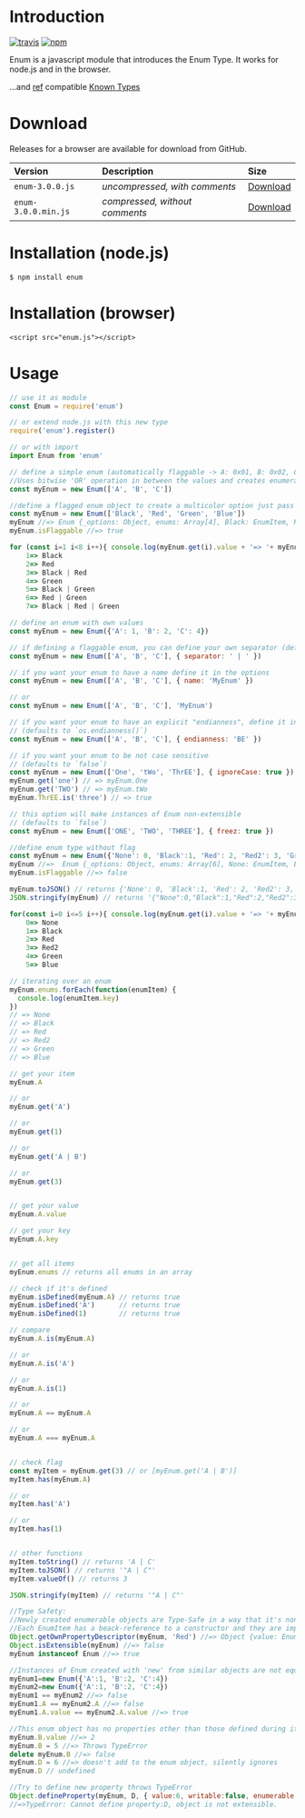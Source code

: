 # Introduction

[![travis](https://img.shields.io/travis/adrai/enum.svg)](https://travis-ci.org/adrai/enum) [![npm](https://img.shields.io/npm/v/enum.svg)](https://npmjs.org/package/enum)

Enum is a javascript module that introduces the Enum Type. It works for node.js and in the browser.

...and [ref](https://github.com/TooTallNate/ref) compatible [Known Types](https://github.com/TooTallNate/ref/wiki/Known-%22types%22)

# Download
Releases for a browser are available for download from GitHub.

| **Version** | **Description** | **Size** |
|:------------|:----------------|:---------|
| `enum-3.0.0.js` | *uncompressed, with comments* | [Download](https://raw.github.com/adrai/enum/master/dist/enum-3.0.0.js) |
| `enum-3.0.0.min.js` | *compressed, without comments* | [Download](https://raw.github.com/adrai/enum/master/dist/enum-3.0.0.min.js) |

# Installation (node.js)

    $ npm install enum

# Installation (browser)

    <script src="enum.js"></script>

# Usage

````js
// use it as module
const Enum = require('enum')

// or extend node.js with this new type
require('enum').register()

// or with import
import Enum from 'enum'

// define a simple enum (automatically flaggable -> A: 0x01, B: 0x02, C: 0x04)
//Uses bitwise 'OR' operation in between the values and creates enumerated constants. For example, if 'Read':1, 'Write':2, then ReadWrite= Read | Write = 1 | 2 = 3
const myEnum = new Enum(['A', 'B', 'C'])

//define a flagged enum object to create a multicolor option just pass an array
const myEnum = new Enum(['Black', 'Red', 'Green', 'Blue'])
myEnum //=> Enum {_options: Object, enums: Array[4], Black: EnumItem, Red: EnumItem, Green: EnumItem….....}
myEnum.isFlaggable //=> true

for (const i=1 i<8 i++){ console.log(myEnum.get(i).value + '=> '+ myEnum.get(i).key)}
    1=> Black
    2=> Red
    3=> Black | Red
    4=> Green
    5=> Black | Green
    6=> Red | Green
    7=> Black | Red | Green

// define an enum with own values
const myEnum = new Enum({'A': 1, 'B': 2, 'C': 4})

// if defining a flaggable enum, you can define your own separator (default is ' | ')
const myEnum = new Enum(['A', 'B', 'C'], { separator: ' | ' })

// if you want your enum to have a name define it in the options
const myEnum = new Enum(['A', 'B', 'C'], { name: 'MyEnum' })

// or
const myEnum = new Enum(['A', 'B', 'C'], 'MyEnum')

// if you want your enum to have an explicit "endianness", define it in the options
// (defaults to `os.endianness()`)
const myEnum = new Enum(['A', 'B', 'C'], { endianness: 'BE' })

// if you want your enum to be not case sensitive
// (defaults to `false`)
const myEnum = new Enum(['One', 'tWo', 'ThrEE'], { ignoreCase: true })
myEnum.get('one') // => myEnum.One
myEnum.get('TWO') // => myEnum.tWo
myEnum.ThrEE.is('three') // => true

// this option will make instances of Enum non-extensible
// (defaults to `false`)
const myEnum = new Enum(['ONE', 'TWO', 'THREE'], { freez: true })

//define enum type without flag
const myEnum = new Enum({'None': 0, 'Black':1, 'Red': 2, 'Red2': 3, 'Green': 4, 'Blue': 5})
myEnum //=>  Enum {_options: Object, enums: Array[6], None: EnumItem, Black: EnumItem, Red: EnumItem…........}
myEnum.isFlaggable //=> false

myEnum.toJSON() // returns {'None': 0, 'Black':1, 'Red': 2, 'Red2': 3, 'Green': 4, 'Blue': 5}
JSON.stringify(myEnum) // returns '{"None":0,"Black":1,"Red":2,"Red2":3,"Green":4,"Blue":5}'

for(const i=0 i<=5 i++){ console.log(myEnum.get(i).value + '=> '+ myEnum.get(i).key)}
    0=> None
    1=> Black
    2=> Red
    3=> Red2
    4=> Green
    5=> Blue

// iterating over an enum
myEnum.enums.forEach(function(enumItem) {
  console.log(enumItem.key)
})
// => None
// => Black
// => Red
// => Red2
// => Green
// => Blue

// get your item
myEnum.A

// or
myEnum.get('A')

// or
myEnum.get(1)

// or
myEnum.get('A | B')

// or
myEnum.get(3)


// get your value
myEnum.A.value

// get your key
myEnum.A.key


// get all items
myEnum.enums // returns all enums in an array

// check if it's defined
myEnum.isDefined(myEnum.A) // returns true
myEnum.isDefined('A')      // returns true
myEnum.isDefined(1)        // returns true

// compare
myEnum.A.is(myEnum.A)

// or
myEnum.A.is('A')

// or
myEnum.A.is(1)

// or
myEnum.A == myEnum.A

// or
myEnum.A === myEnum.A


// check flag
const myItem = myEnum.get(3) // or [myEnum.get('A | B')]
myItem.has(myEnum.A)

// or
myItem.has('A')

// or
myItem.has(1)


// other functions
myItem.toString() // returns 'A | C'
myItem.toJSON() // returns '"A | C"'
myItem.valueOf() // returns 3

JSON.stringify(myItem) // returns '"A | C"'

//Type Safety:
//Newly created enumerable objects are Type-Safe in a way that it's non-configurable and no longer extensible.
//Each EnumItem has a beack-reference to a constructor and they are implicitly final.
Object.getOwnPropertyDescriptor(myEnum, 'Red') //=> Object {value: EnumItem, writable: false, enumerable: true, configurable: false}
Object.isExtensible(myEnum) //=> false
myEnum instanceof Enum //=> true

//Instances of Enum created with 'new' from similar objects are not equal
myEnum1=new Enum({'A':1, 'B':2, 'C':4})
myEnum2=new Enum({'A':1, 'B':2, 'C':4})
myEnum1 == myEnum2 //=> false
myEnum1.A == myEnum2.A //=> false
myEnum1.A.value == myEnum2.A.value //=> true

//This enum object has no properties other than those defined during its creation. Existing Data is 'Persistent' and preserves the original version
myEnum.B.value //=> 2
myEnum.B = 5 //=> Throws TypeError
delete myEnum.B //=> false
myEnum.D = 6 //=> doesn't add to the enum object, silently ignores
myEnum.D // undefined

//Try to define new property throws TypeError
Object.defineProperty(myEnum, D, { value:6, writable:false, enumerable:true })
//=>TypeError: Cannot define property:D, object is not extensible.
````